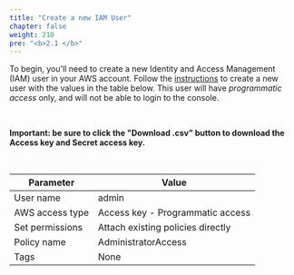 ```yaml
---
title: "Create a new IAM User"
chapter: false
weight: 210
pre: "<b>2.1 </b>"
---
```


To begin, you'll need to create a new Identity and Access Management (IAM) user in your AWS account. Follow
the [instructions](https://docs.aws.amazon.com/IAM/latest/UserGuide/id_users_create.html#id_users_create_console) to
create a new user with the values in the table below. This user will have *programmatic access* only, and will not be
able to login to the console.<p>&nbsp;<p>
<b>Important: be sure to click the "Download .csv" button to download the Access key and Secret access key.</b> 

<p>&nbsp;<p>

Parameter | Value
--- | ---
User name | admin
AWS access type | Access key - Programmatic access
Set permissions | Attach existing policies directly
Policy name | AdministratorAccess
Tags | None

<p>&nbsp;<p>

